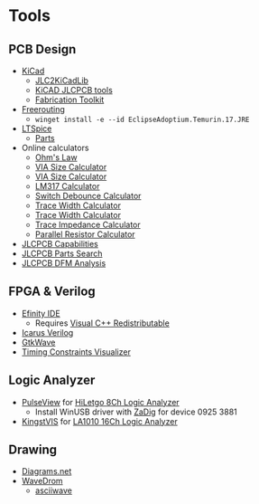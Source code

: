 # Tools

## PCB Design

* [KiCad](https://www.kicad.org/)
  * [JLC2KiCadLib](https://github.com/TousstNicolas/JLC2KiCad_lib)
  * [KiCAD JLCPCB tools](https://github.com/Bouni/kicad-jlcpcb-tools)
  * [Fabrication Toolkit](https://github.com/bennymeg/JLC-Plugin-for-KiCad)
* [Freerouting](https://github.com/freerouting/freerouting/releases)
  * `winget install -e --id EclipseAdoptium.Temurin.17.JRE`
* [LTSpice](https://www.analog.com/en/design-center/design-tools-and-calculators/ltspice-simulator.html)
  * [Parts](https://www.diyaudio.com/community/threads/a-large-free-ltspice-model-library.360086/)
* Online calculators
  * [Ohm's Law](https://www.calculatorology.com/ohms-law-calculator/)
  * [VIA Size Calculator](https://j.mp/via-calc)
  * [VIA Size Calculator](http://circuitcalculator.com/wordpress/2006/03/12/pcb-via-calculator/)
  * [LM317 Calculator](https://circuitdigest.com/calculators/lm317-resistor-voltage-calculator)
  * [Switch Debounce Calculator](https://clisystems.com/tool_debounce.php)
  * [Trace Width Calculator](https://www.digikey.com/en/resources/conversion-calculators/conversion-calculator-pcb-trace-width)
  * [Trace Width Calculator](http://circuitcalculator.com/wordpress/?p=25/)
  * [Trace Impedance Calculator](https://www.eeweb.com/tools/edge-coupled-microstrip-impedance/)
  * [Parallel Resistor Calculator](https://www.qsl.net/in3otd/parallr.html)
* [JLCPCB Capabilities](https://jlcpcb.com/capabilities/Capabilities)
* [JLCPCB Parts Search](https://yaqwsx.github.io/jlcparts/#/)
* [JLCPCB DFM Analysis](https://jlcdfm.com/)

## FPGA & Verilog

* [Efinity IDE](https://www.efinixinc.com/support/efinity.php)
  * Requires [Visual C++ Redistributable](https://aka.ms/vs/17/release/vc_redist.x64.exe)
* [Icarus Verilog](http://bleyer.org/icarus/)
* [GtkWave](https://sourceforge.net/projects/gtkwave/files/)
* [Timing Constraints Visualizer](https://juj.github.io/gowin_fpga_code_generators/timing_constraints.html)

## Logic Analyzer

* [PulseView](https://www.sigrok.org/wiki/Downloads) for [HiLetgo 8Ch Logic Analyzer](https://www.amazon.com/dp/B077LSG5P2)
  * Install WinUSB driver with [ZaDig](https://zadig.akeo.ie/) for device 0925 3881
* [KingstVIS](http://www.qdkingst.com/en/download) for [LA1010 16Ch Logic Analyzer](https://www.amazon.com/dp/B07D21GG6J)

## Drawing

* [Diagrams.net](https://app.diagrams.net/)
* [WaveDrom](https://wavedrom.com/editor.html)
  * [asciiwave](https://github.com/Wren6991/asciiwave)
